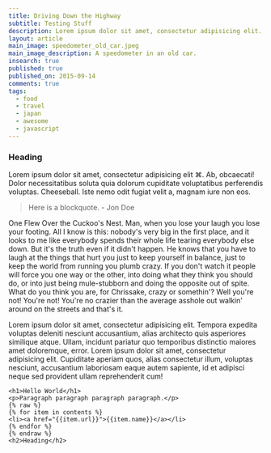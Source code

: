 ```yaml
---
title: Driving Down the Highway
subtitle: Testing Stuff
description: Lorem ipsum dolor sit amet, consectetur adipisicing elit. Cum natus, placeat pariatur quibusdam modi officia doloremque lorem ipsum dolor.
layout: article
main_image: speedometer_old_car.jpeg
main_image_description: A speedometer in an old car.
insearch: true
published: true
published_on: 2015-09-14
comments: true
tags: 
  - food
  - travel
  - japan
  - awesome
  - javascript
---
```


### Heading

Lorem ipsum dolor sit amet, consectetur adipisicing elit &#x2318;. Ab, obcaecati! Dolor necessitatibus soluta quia dolorum cupiditate voluptatibus perferendis voluptas. Cheeseball. Iste nemo odit fugiat velit a, magnam iure non eos. 

> Here is a blockquote. - Jon Doe

One Flew Over the Cuckoo's Nest. Man, when you lose your laugh you lose your footing. All I know is this: nobody's very big in the first place, and it looks to me like everybody spends their whole life tearing everybody else down. But it's the truth even if it didn't happen. He knows that you have to laugh at the things that hurt you just to keep yourself in balance, just to keep the world from running you plumb crazy. If you don't watch it people will force you one way or the other, into doing what they think you should do, or into just being mule-stubborn and doing the opposite out of spite. What do you think you are, for Chrissake, crazy or somethin'? Well you're not! You're not! You're no crazier than the average asshole out walkin' around on the streets and that's it.

Lorem ipsum dolor sit amet, consectetur adipisicing elit. Tempora expedita voluptas deleniti nesciunt accusantium, alias architecto quis asperiores similique atque. Ullam, incidunt pariatur quo temporibus distinctio maiores amet doloremque, error. Lorem ipsum dolor sit amet, consectetur adipisicing elit. Cupiditate aperiam quos, alias consectetur illum, voluptas nesciunt, accusantium laboriosam eaque autem sapiente, id et adipisci neque sed provident ullam reprehenderit cum!




```liquid
<h1>Hello World</h1>
<p>Paragraph paragraph paragraph paragraph.</p>
{% raw %}
{% for item in contents %}
<li><a href="{{item.url}}">{{item.name}}</a></li>
{% endfor %}
{% endraw %}
<h2>Heading</h2>
```


